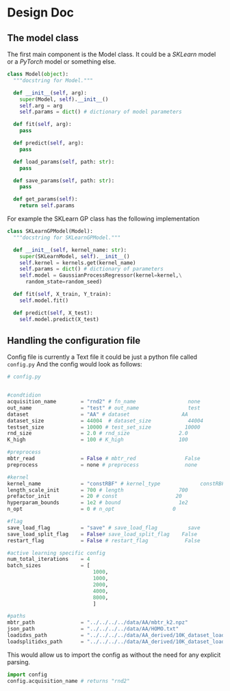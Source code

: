 # Design Doc

## The model class

The first main component is the Model class.
It could be a _SKLearn_ model or a _PyTorch_ model or something else.

```python
class Model(object):
  """docstring for Model."""

  def __init__(self, arg):
    super(Model, self).__init__()
    self.arg = arg
    self.params = dict() # dictionary of model parameters

  def fit(self, arg):
    pass

  def predict(self, arg):
    pass

  def load_params(self, path: str):
    pass

  def save_params(self, path: str):
    pass

  def get_params(self):
    return self.params
```


For example the SKLearn GP class has the following implementation

```python
class SKLearnGPModel(Model):
  """docstring for SKLearnGPModel."""

  def __init__(self, kernel_name: str):
    super(SKLearnModel, self).__init__()
    self.kernel = kernels.get(kernel_name)
    self.params = dict() # dictionary of parameters
    self.model = GaussianProcessRegressor(kernel=kernel,\
      random_state=random_seed)

  def fit(self, X_train, Y_train):
    self.model.fit()

  def predict(self, X_test):
    self.model.predict(X_test)
```

## Handling the configuration file

Config file is currently a Text file it could be just a python file called `config.py`
And the config would look as follows:

```python
# config.py


#condtidion
acquisition_name        = "rnd2" # fn_name                 none
out_name                = "test" # out_name                test
dataset                 = "AA" # dataset                 AA
dataset_size            = 44004  # dataset_size            44004
testset_size            = 10000 # test_set_size           10000
rnd_size                = 2.0 # rnd_size                2.0
K_high                  = 100 # K_high                  100

#preprocess     
mbtr_read               = False # mbtr_red                False
preprocess              = none # preprocess               none

#kernel     
kernel_name             = "constRBF" # kernel_type             constRBF
length_scale_init       = 700 # length                  700
prefactor_init          = 20 # const                   20
hyperparam_bounds       = 1e2 # bound                   1e2
n_opt                   = 0 # n_opt                   0

#flag
save_load_flag          = "save" # save_load_flag          save
save_load_split_flag    = False# save_load_split_flag    False
restart_flag            = False # restart_flag            False

#active learning specific config
num_total_iterations    = 4
batch_sizes             = [
                            1000,
                            1000,
                            2000,
                            4000,
                            8000,
                            ]

#paths
mbtr_path               = "../../../../data/AA/mbtr_k2.npz"
json_path               = "../../../../data/AA/HOMO.txt"
loadidxs_path           = "../../../../data/AA_derived/10K_dataset_load_high/10Kloadhigh2_0_idxs.npz"
loadsplitidxs_path      = "../../../../data/AA_derived/10K_dataset_load_high/10Kdataset_dataset_split_idxs.npz"
```

This would allow us to import the config as without the need for any explicit parsing.

```python
import config
config.acquisition_name # returns "rnd2"
```
